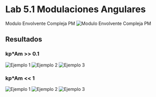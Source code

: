 # Lab 5.1 Modulaciones Angulares

Modulo Envolvente Compleja PM
![Modulo Envolvente Compleja PM](https://user-images.githubusercontent.com/62948474/189432065-a1a2bb55-1722-4bfb-bef4-f40564120069.png)

## Resultados
### kp*Am >> 0.1

![Ejemplo 1]()
![Ejemplo 2]()
![Ejemplo 3]()


### kp*Am << 1

![Ejemplo 1]()
![Ejemplo 2]()
![Ejemplo 3]()
